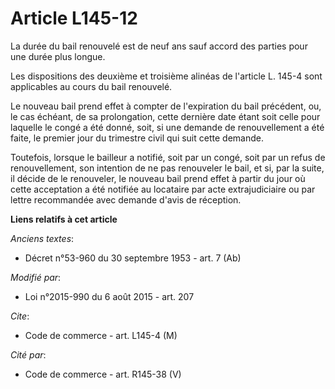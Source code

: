 # Article L145-12

La durée du bail renouvelé est de neuf ans sauf accord des parties pour une durée plus longue. 

Les dispositions des deuxième et troisième alinéas de l'article L. 145-4 sont applicables au cours du bail renouvelé. 

Le nouveau bail prend effet à compter de l'expiration du bail précédent, ou, le cas échéant, de sa prolongation, cette
dernière date étant soit celle pour laquelle le congé a été donné, soit, si une demande de renouvellement a été faite, le
premier jour du trimestre civil qui suit cette demande. 

Toutefois, lorsque le bailleur a notifié, soit par un congé, soit par un refus de renouvellement, son intention de ne pas
renouveler le bail, et si, par la suite, il décide de le renouveler, le nouveau bail prend effet à partir du jour où cette
acceptation a été notifiée au locataire par acte extrajudiciaire ou par lettre recommandée avec demande d'avis de réception.

**Liens relatifs à cet article**

_Anciens textes_:

  - Décret n°53-960 du 30 septembre 1953 - art. 7 (Ab)

_Modifié par_:

  - Loi n°2015-990 du 6 août 2015 - art. 207

_Cite_:

  - Code de commerce - art. L145-4 (M)

_Cité par_:

  - Code de commerce - art. R145-38 (V)
